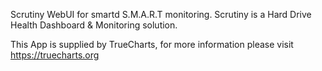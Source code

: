 Scrutiny WebUI for smartd S.M.A.R.T monitoring. Scrutiny is a Hard Drive Health Dashboard & Monitoring solution.

This App is supplied by TrueCharts, for more information please visit https://truecharts.org
